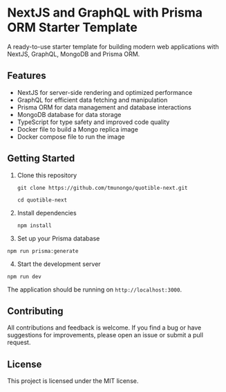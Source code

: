 # NextJS and GraphQL with Prisma ORM Starter Template

A ready-to-use starter template for building modern web applications with NextJS, GraphQL, MongoDB and Prisma ORM.

## Features

- NextJS for server-side rendering and optimized performance
- GraphQL for efficient data fetching and manipulation
- Prisma ORM for data management and database interactions
- MongoDB database for data storage
- TypeScript for type safety and improved code quality
- Docker file to build a Mongo replica image
- Docker compose file to run the image

## Getting Started

1. Clone this repository

   `git clone https://github.com/tmunongo/quotible-next.git`

   `cd quotible-next`

2. Install dependencies

   `npm install`

3. Set up your Prisma database

`npm run prisma:generate`

4. Start the development server

`npm run dev`

The application should be running on `http://localhost:3000`.

## Contributing

All contributions and feedback is welcome. If you find a bug or have suggestions for improvements, please open an issue or submit a pull request.

## License

This project is licensed under the MIT license.
